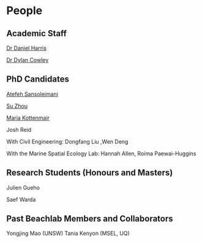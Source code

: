 # People

## Academic Staff

[Dr Daniel Harris](https://researchers.uq.edu.au/researcher/16758)

[Dr Dylan Cowley](https://sees.uq.edu.au/profile/13212/dylan-cowley)

## PhD Candidates

[Atefeh Sansoleimani](https://sees.uq.edu.au/profile/10967/atefeh)

[Su Zhou](https://environment.uq.edu.au/profile/17814/su-zhou) 

[Maria Kottenmair](https://sees.uq.edu.au/profile/17374/maria-kottermair)

Josh Reid

With Civil Engineering: Dongfang Liu ,Wen Deng

With the Marine Spatial Ecology Lab: Hannah Allen, Roima Paewai-Huggins

## Research Students (Honours and Masters)

Julien Gueho

Saef Warda

## Past Beachlab Members and Collaborators

Yongjing Mao (UNSW)
Tania Kenyon (MSEL, UQ)
